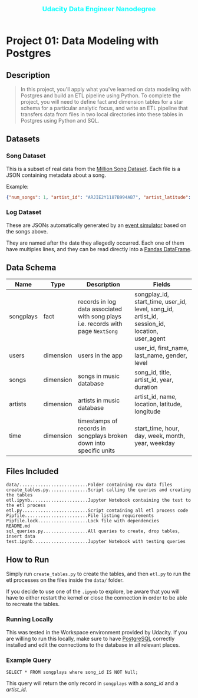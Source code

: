 <div style="text-align: center; font-weight: bold; font-size: 18px; color: aqua;  padding-top: 10px;padding-bottom: 20px;"><span>Udacity Data Engineer Nanodegree</span></div>

# Project 01: Data Modeling with Postgres

## Description
> In this project, you'll apply what you've learned on data modeling with Postgres and build an ETL pipeline using Python. To complete the project, you will need to define fact and dimension tables for a star schema for a particular analytic focus, and write an ETL pipeline that transfers data from files in two local directories into these tables in Postgres using Python and SQL.

## Datasets

### Song Dataset
This is a subset of real data from the [Million Song Dataset](https://labrosa.ee.columbia.edu/millionsong/). Each file is a JSON containing metadata about a song.

Example:
```json
{"num_songs": 1, "artist_id": "ARJIE2Y1187B994AB7", "artist_latitude": null, "artist_longitude": null, "artist_location": "", "artist_name": "Line Renaud", "song_id": "SOUPIRU12A6D4FA1E1", "title": "Der Kleine Dompfaff", "duration": 152.92036, "year": 0}

```

### Log Dataset
These are JSONs automatically generated by an [event simulator](https://github.com/Interana/eventsim) based on the songs above.

They are named after the date they allegedly occurred. Each one of them have multiples lines, and they can be read directly into a [Pandas DataFrame](https://pandas.pydata.org/pandas-docs/stable/reference/api/pandas.DataFrame.html).

## Data Schema
|Name|Type|Description|Fields|
|--|--|--|--|
|songplays|fact|records in log data associated with song plays i.e. records with page `NextSong`|songplay_id, start_time, user_id, level, song_id, artist_id, session_id, location, user_agent|
|users|dimension|users in the app|user_id, first_name, last_name, gender, level|
|songs|dimension|songs in music database|song_id, title, artist_id, year, duration|
|artists|dimension|artists in music database|artist_id, name, location, latitude, longitude|
|time|dimension|timestamps of records in songplays broken down into specific units|start_time, hour, day, week, month, year, weekday|

## Files Included
```
data/..........................Folder containing raw data files
create_tables.py...............Script calling the queries and creating the tables
etl.ipynb......................Jupyter Notebook containing the test to the etl process
etl.py.........................Script containing all etl process code
Pipfile........................File listing requirements
Pipfile.lock...................Lock file with dependencies
README.md
sql_queries.py.................All queries to create, drop tables, insert data
test.ipynb.....................Jupyter Notebook with testing queries
```

## How to Run
Simply run `create_tables.py` to create the tables, and then `etl.py` to run the etl processes on the files inside the `data/` folder.

If you decide to use one of the `.ipynb` to explore, be aware that you will have to either restart the kernel or close the connection in order to be able to recreate the tables.

### Running Locally
This was tested in the Workspace environment provided by Udacity. If you are willing to run this locally, make sure to have [PostgreSQL](https://www.postgresql.org/) correctly installed and edit the connections to the database in all relevant places.

### Example Query
```
SELECT * FROM songplays where song_id IS NOT Null;
```

This query will return the only record in `songplays` with a _song_id_ and a _artist_id_.